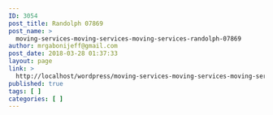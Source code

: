 ```yaml
---
ID: 3054
post_title: Randolph 07869
post_name: >
  moving-services-moving-services-moving-services-randolph-07869
author: mrgabonijeff@gmail.com
post_date: 2018-03-28 01:37:33
layout: page
link: >
  http://localhost/wordpress/moving-services-moving-services-moving-services-randolph-07869/
published: true
tags: [ ]
categories: [ ]
---
```

